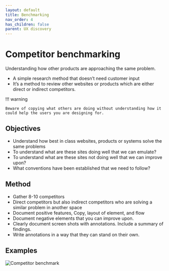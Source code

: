 ```yaml
---
layout: default
title: Benchmarking
nav_order: 4
has_children: false
parent: UX discovery
---
```


# Competitor benchmarking

Understanding how other products are approaching the same problem.


* A simple research method that doesn’t need customer input
* It’s a method to review other websites or products which are either direct or indirect competitors.

!!! warning

	Beware of copying what others are doing without understanding how it could help the users you are designing for. 

## Objectives

* Understand how best in class websites, products or systems solve the same problems
* To understand what are these sites doing well that we can emulate?
* To understand what are these sites not doing well that we can improve upon?
* What conventions have been established that we need to follow?

## Method

* Gather 8-10 competitors
* Direct competitors but also indirect competitors who are solving a similar problem in another space
* Document positive features, Copy, layout of element, and flow
* Document negative elements that you can improve upon.
* Clearly document screen shots with annotations. Include a summary of findings. 
* Write annotations in a way that they can stand on their own. 

## Examples

![Competitor benchmark](/assets/competitor.jpg)